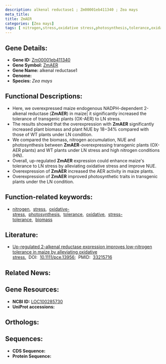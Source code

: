 ```yaml
---
description: alkenal reductase1 ; Zm00001eb411340 ; Zea mays
meta_title:
title: ZmAER
categories: [Zea mays]
tags: [ nitrogen,stress,oxidative stress,photosynthesis,tolerance,oxidative,stress tolerance,biomass ]
---
```


## Gene Details:
- **Gene ID:** [Zm00001eb411340]()
- **Gene Symbol:** <u>ZmAER</u>
- **Gene Name:** alkenal reductase1
- **Genome:** []()
- **Species:** *Zea mays*

## Functional Descriptions:
   - Here, we overexpressed maize endogenous NADPH-dependent 2-alkenal reductase (**ZmAER**) in maize| it significantly increased the tolerance of transgenic plants (OX-AER) to LN stress.
   - The results showed that the overexpression with **ZmAER** significantly increased plant biomass and plant NUE by 18−34% compared with those of WT plants under LN condition. 
   - We compared the biomass, nitrogen accumulation, NUE and photosynthesis between **ZmAER**-overexpressing transgenic plants (OX-AER plants) and WT plants under LN stress and high nitrogen conditions (HN).
   - Overall, up-regulated **ZmAER** expression could enhance maize's tolerance to LN stress by alleviating oxidative stress and improve NUE.
   - Overexpression of **ZmAER** increased the AER activity in maize plants.
   - Overexpression of **ZmAER** improved photosynthetic traits in transgenic plants under the LN condition.

## Function-related keywords:
   - [nitrogen](/tags/nitrogen/),&nbsp;&nbsp;[stress](/tags/stress/),&nbsp;&nbsp;[oxidative-stress](/tags/oxidative-stress/),&nbsp;&nbsp;[photosynthesis](/tags/photosynthesis/),&nbsp;&nbsp;[tolerance](/tags/tolerance/),&nbsp;&nbsp;[oxidative](/tags/oxidative/),&nbsp;&nbsp;[stress-tolerance](/tags/stress-tolerance/),&nbsp;&nbsp;[biomass](/tags/biomass/)

## Literature:
   - [Up-regulated 2-alkenal reductase expression improves low-nitrogen tolerance in maize by alleviating oxidative stress.](https://doi.org/10.1111/pce.13956)&nbsp;&nbsp;DOI:&nbsp;&nbsp;[10.1111/pce.13956](https://doi.org/10.1111/pce.13956);&nbsp;&nbsp;PMID:&nbsp;&nbsp;[33215716](https://pubmed.ncbi.nlm.nih.gov/33215716/)

## Related News:

## Gene Resources:
- **NCBI ID:**  [LOC100285730](https://www.ncbi.nlm.nih.gov/gene/?term=LOC100285730)
- **UniProt accessions:**  [](https://www.uniprot.org/uniprotkb//entry)

## Orthologs:

## Sequences:
- **CDS Sequence:**
- **Protein Sequence:**
